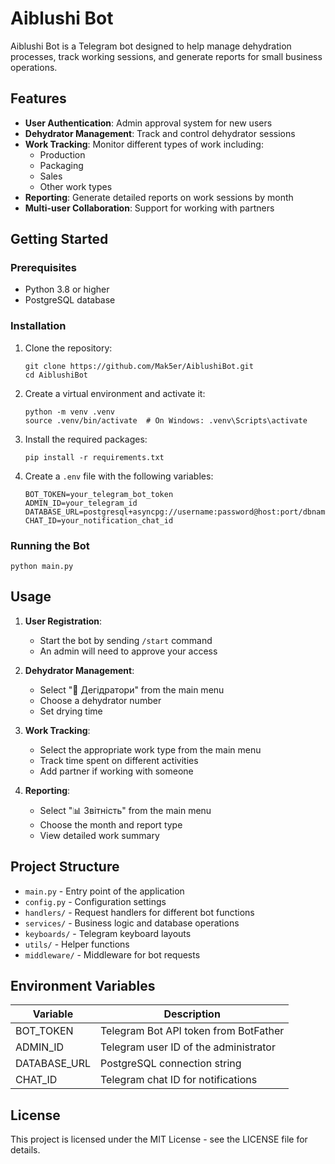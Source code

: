 # Aiblushi Bot

Aiblushi Bot is a Telegram bot designed to help manage dehydration processes, track working sessions, and generate reports for small business operations.

## Features

- **User Authentication**: Admin approval system for new users
- **Dehydrator Management**: Track and control dehydrator sessions
- **Work Tracking**: Monitor different types of work including:
  - Production
  - Packaging
  - Sales
  - Other work types
- **Reporting**: Generate detailed reports on work sessions by month
- **Multi-user Collaboration**: Support for working with partners

## Getting Started

### Prerequisites

- Python 3.8 or higher
- PostgreSQL database

### Installation

1. Clone the repository:
   ```
   git clone https://github.com/Mak5er/AiblushiBot.git
   cd AiblushiBot
   ```

2. Create a virtual environment and activate it:
   ```
   python -m venv .venv
   source .venv/bin/activate  # On Windows: .venv\Scripts\activate
   ```

3. Install the required packages:
   ```
   pip install -r requirements.txt
   ```

4. Create a `.env` file with the following variables:
   ```
   BOT_TOKEN=your_telegram_bot_token
   ADMIN_ID=your_telegram_id
   DATABASE_URL=postgresql+asyncpg://username:password@host:port/dbname
   CHAT_ID=your_notification_chat_id
   ```

### Running the Bot

```
python main.py
```

## Usage

1. **User Registration**:
   - Start the bot by sending `/start` command
   - An admin will need to approve your access

2. **Dehydrator Management**:
   - Select "🍇 Дегідратори" from the main menu
   - Choose a dehydrator number
   - Set drying time

3. **Work Tracking**:
   - Select the appropriate work type from the main menu
   - Track time spent on different activities
   - Add partner if working with someone

4. **Reporting**:
   - Select "📊 Звітність" from the main menu
   - Choose the month and report type
   - View detailed work summary

## Project Structure

- `main.py` - Entry point of the application
- `config.py` - Configuration settings
- `handlers/` - Request handlers for different bot functions
- `services/` - Business logic and database operations
- `keyboards/` - Telegram keyboard layouts
- `utils/` - Helper functions
- `middleware/` - Middleware for bot requests

## Environment Variables

| Variable | Description |
|----------|-------------|
| BOT_TOKEN | Telegram Bot API token from BotFather |
| ADMIN_ID | Telegram user ID of the administrator |
| DATABASE_URL | PostgreSQL connection string |
| CHAT_ID | Telegram chat ID for notifications |

## License

This project is licensed under the MIT License - see the LICENSE file for details. 
